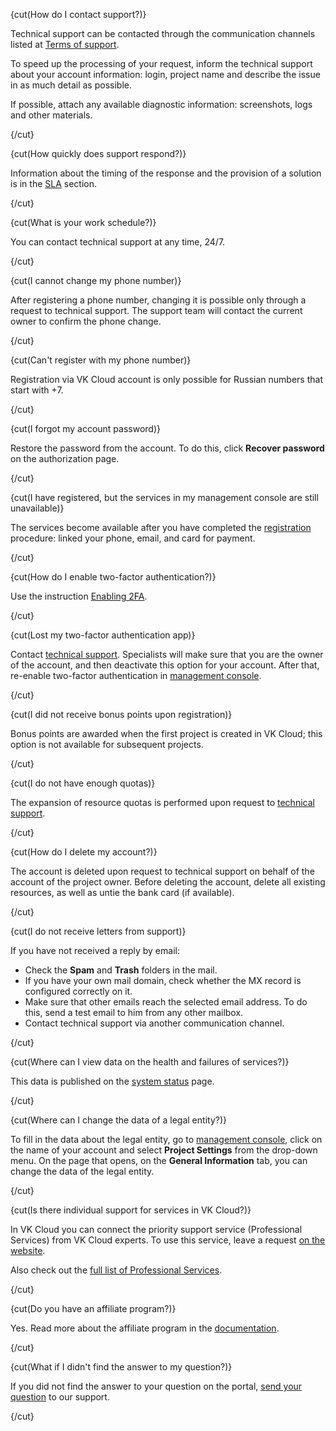 
{cut(How do I contact support?)}

Technical support can be contacted through the communication channels listed at [Terms of support](../support/support-info).

<info>

To speed up the processing of your request, inform the technical support about your account information: login, project name and describe the issue in as much detail as possible.

</info>

If possible, attach any available diagnostic information: screenshots, logs and other materials.

{/cut}

{cut(How quickly does support respond?)}

Information about the timing of the response and the provision of a solution is in the [SLA](../support/sla) section.

{/cut}

{cut(What is your work schedule?)}

You can contact technical support at any time, 24/7.

{/cut}

{cut(I cannot change my phone number)}

After registering a phone number, changing it is possible only through a request to technical support. The support team will contact the current owner to confirm the phone change.

{/cut}

{cut(Can't register with my phone number)}

Registration via VK Cloud account is only possible for Russian numbers that start with +7.

{/cut}

{cut(I forgot my account password)}

Restore the password from the account. To do this, click **Recover password** on the authorization page.

{/cut}

{cut(I have registered, but the services in my management console are still unavailable)}

The services become available after you have completed the [registration](../account-registration) procedure: linked your phone, email, and card for payment.

{/cut}

{cut(How do I enable two-factor authentication?)}

Use the instruction [Enabling 2FA](/en/tools-for-using-services/vk-cloud-account/instructions/account-manage/manage-2fa).

{/cut}

{cut(Lost my two-factor authentication app)}

Contact [technical support](mailto:support@mcs.mail.ru). Specialists will make sure that you are the owner of the account, and then deactivate this option for your account. After that, re-enable two-factor authentication in [management console](https://msk.cloud.vk.com/app/account/profile).

{/cut}

{cut(I did not receive bonus points upon registration)}

Bonus points are awarded when the first project is created in VK Cloud; this option is not available for subsequent projects.

{/cut}

{cut(I do not have enough quotas)}

The expansion of resource quotas is performed upon request to [technical support](mailto:support@mcs.mail.ru).

{/cut}

{cut(How do I delete my account?)}

The account is deleted upon request to technical support on behalf of the account of the project owner. Before deleting the account, delete all existing resources, as well as untie the bank card (if available).

{/cut}

{cut(I do not receive letters from support)}

If you have not received a reply by email:

- Check the **Spam** and **Trash** folders in the mail.
- If you have your own mail domain, check whether the MX record is configured correctly on it.
- Make sure that other emails reach the selected email address. To do this, send a test email to him from any other mailbox.
- Contact technical support via another communication channel.

{/cut}

{cut(Where can I view data on the health and failures of services?)}

This data is published on the [system status](https://status.msk.cloud.vk.com) page.

{/cut}

{cut(Where can I change the data of a legal entity?)}

To fill in the data about the legal entity, go to [management console](https://msk.cloud.vk.com/app/en/), click on the name of your account and select **Project Settings** from the drop-down menu. On the page that opens, on the **General Information** tab, you can change the data of the legal entity.

{/cut}

{cut(Is there individual support for services in VK Cloud?)}

In VK Cloud you can connect the priority support service (Professional Services) from VK Cloud experts. To use this service, leave a request [on the website](https://cloud.vk.com/professional-services/).

Also check out the [full list of Professional Services](/en/intro/start/support/support-info#individual_support).

{/cut}

{cut(Do you have an affiliate program?)}

Yes. Read more about the affiliate program in the [documentation](..).

{/cut}

{cut(What if I didn't find the answer to my question?)}

If you did not find the answer to your question on the portal, [send your question](mailto:support@mcs.mail.ru) to our support.

{/cut}
